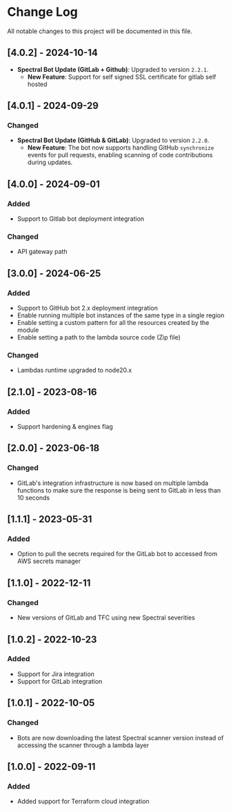 # Change Log

All notable changes to this project will be documented in this file.

## [4.0.2] - 2024-10-14
- **Spectral Bot Update (GitLab + Github)**: Upgraded to version `2.2.1`.
  - **New Feature**: Support for self signed SSL certificate for gitlab self hosted

## [4.0.1] - 2024-09-29

### Changed

- **Spectral Bot Update (GitHub & GitLab)**: Upgraded to version `2.2.0`.
  - **New Feature**: The bot now supports handling GitHub `synchronize` events for pull requests, enabling scanning of code contributions during updates.

## [4.0.0] - 2024-09-01

### Added

- Support to Gitlab bot deployment integration

### Changed

- API gateway path

## [3.0.0] - 2024-06-25

### Added

- Support to GitHub bot 2.x deployment integration
- Enable running multiple bot instances of the same type in a single region
- Enable setting a custom pattern for all the resources created by the module
- Enable setting a path to the lambda source code (Zip file)

### Changed

- Lambdas runtime upgraded to node20.x

## [2.1.0] - 2023-08-16

### Added

- Support hardening & engines flag 

## [2.0.0] - 2023-06-18

### Changed

- GitLab's integration infrastructure is now based on multiple lambda functions to make sure the response is being sent to GitLab in less than 10 seconds

## [1.1.1] - 2023-05-31

### Added

- Option to pull the secrets required for the GitLab bot to accessed from AWS secrets manager

## [1.1.0] - 2022-12-11

### Changed

- New versions of GitLab and TFC using new Spectral severities

## [1.0.2] - 2022-10-23

### Added

- Support for Jira integration
- Support for GitLab integration

## [1.0.1] - 2022-10-05

### Changed

- Bots are now downloading the latest Spectral scanner version instead of accessing the scanner through a lambda layer

## [1.0.0] - 2022-09-11

### Added

- Added support for Terraform cloud integration
